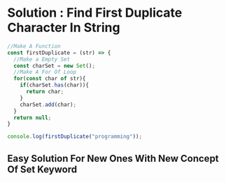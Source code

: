 # Solution : Find First Duplicate Character In String
```js
//Make A Function 
const firstDuplicate = (str) => {
  //Make a Empty Set 
  const charSet = new Set();
  //Make A For Of Loop
  for(const char of str){
    if(charSet.has(char)){
      return char;
    }
    charSet.add(char);
  }
  return null;
}

console.log(firstDuplicate("programming"));
```
## Easy Solution For New Ones With New Concept Of Set Keyword
